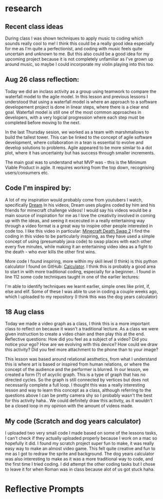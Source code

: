 # research
<!--hello-->

## Recent class ideas

During class I was shown techniques to apply music to coding which sounds really cool to me! I think this could be a really good idea especially for me as I'm quite a perfectionist, and coding with music feels quite uncertain and unknown to me. But this also could be a good idea for my upcoming project because it is not completely unfamiliar as I've grown up around music, so maybe I could incorporate my violin playing into this too.

## Aug 26 class reflection:
Today we did an inclass activity as a group using teamwork to compare the waterfall model to the agile model. In this lesson and previous lessons I understood that using a waterfall model is where an approach to a software developement project is done in linear steps, where there is a clear end goal. Waterfall model is still one of the most common approaches in developers, with a very logicial progression where each step must be completed before moving to the next. 

In the last Thursday sesion, we worked as a team with marshmallows to build the tallest tower. This can be linked to the concept of agile software development, where collaboration in a tean is essential to evolve and develop solutions to problems. Agile appeared to be more similar to a dot plot, where it has uncertainty but has success through smaller increments. 

The main goal was to understand what MVP was - this is the Minimum Viable Product in agile. It requires working from the top down, recognising users/consumers etc. 

## Code I'm inspired by:

A lot of my inspiration would probably come from youtubers I watch, specifically [Dream](https://youtube.com/c/dream)
In his videos, Dream uses plugins coded by him and his friends for minecraft challenge videos! I would say his videos would be a main source of inspiration for me as I love the creativity involved in coming up with the ideas, and seeing it excecuted in a really entertaining way through a video format is a great way to inspire other people interested in code too. I like this video in particular: [Minecraft Death Swap 2](https://youtu.be/KjRfXURKAx8)
I find the coding in this video to be particularly inspiring, as they have used a simple concept of using (presumably java code) to swap places with each other every five minutes, while making it an entertaining video idea as a fight to the death - who ever kills the other first wins. 

More code I found inspiring, more within my skill level (I think) is this python calculator I found on GitHub:
[Calculator](https://github.com/geekcomputers/Python/blob/master/calculator.py).
I think this is probably a good area to start in with more traditional coding, especially for a beginner..
I found in line 112 some code techniques taught in one of the earlier lectures:



I'm able to identify techniques we learnt earlier, simple ones like print, if, else and elif.
Some of these I was able to use in coding a couple weeks ago, which I uploaded to my repository (I think this was the dog years calculator)

## 18 Aug class

Today we made a video graph as a class, I think this is a more important class to reflect on because it wasn't a traditional lecture. As a class we were given instruction to create a video chain and then play this at the end. 
Reflective questions: How did you feel as a subject of a video? Did you notice your ego? How are we evolving with this device? How could we draw this activity? Did you feel more attachment to the phone than to your image?

This lesson was based around relational aesthetics, from what I understand this is where art is based or inspired from human relations, or where the concept of the audience and the performer is blurred. In our lesson, we created a form (?) of acyclic graph. This is a type of graph that has no directed cycles. So the graph is still connected by vertices but does not necessarily complete a full loop.
I thought this was a really interesting lesson and way to learn this concept as a class, although referring to the questions above I can be pretty camera shy so I probably wasn't the best for this activity haha..
We could definitely draw this activity, as it wouldn't be a closed loop in my opinion with the amount of videos made.

## My code (Scratch and dog years calculator)

I uploaded two very small code I made based on some of the lessons tasks, I can't check if they actually uploaded properly because I work on a mac so hopefully it did. I found my scratch project super fun to make, it was really easy way to make an almost video game. This felt quite creative and fun to me as I got to redraw the sprite and background. The dog years calculator was also interesting to make as it was a more traditional way to code, and the first time I tried coding. I did attempt the other coding tasks but I chose to leave it for when Roman was in class because alot of us got stuck haha.

# Reflective Prompts


